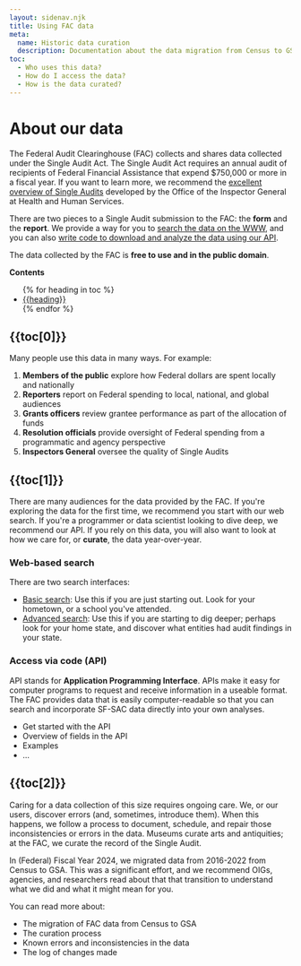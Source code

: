 ```yaml
---
layout: sidenav.njk
title: Using FAC data
meta:
  name: Historic data curation
  description: Documentation about the data migration from Census to GSA.
toc:
  - Who uses this data?
  - How do I access the data?
  - How is the data curated?
---
```


# About our data

The Federal Audit Clearinghouse (FAC) collects and shares data collected under the Single Audit Act. The Single Audit Act requires an annual audit of recipients of Federal Financial Assistance that expend $750,000 <!-- FIXME make this a variable --> or more in a fiscal year. If you want to learn more, we recommend the [excellent overview of Single Audits](https://oig.hhs.gov/reports-and-publications/featured-topics/ihs/training/understanding-single-audits/content/#/) developed by the Office of the Inspector General at Health and Human Services.

There are two pieces to a Single Audit submission to the FAC: the **form** and the **report**. We provide a way for you to [search the data on the WWW](FIXME), and you can also [write code to download and analyze the data using our API](FIXME).

The data collected by the FAC is **free to use and in the public domain**.

<b>Contents</b>

<ul>
{% for heading in toc %}
  <li><a href="#{{heading}}">{{heading}}</a></li>
{% endfor %}
</ul>


<a name="{{toc[0]}}"></a>

## {{toc[0]}}

Many people use this data in many ways. For example: 

1. **Members of the public** explore how Federal dollars are spent locally and nationally
2. **Reporters** report on Federal spending to local, national, and global audiences
3. **Grants officers** review grantee performance as part of the allocation of funds
4. **Resolution officials** provide oversight of Federal spending from a programmatic and agency perspective
5. **Inspectors General** oversee the quality of Single Audits

<a name="{{toc[1]}}"></a>

## {{toc[1]}}


There are many audiences for the data provided by the FAC. If you're exploring the data for the first time, we recommend you start with our web search. If you're a programmer or data scientist looking to dive deep, we recommend our API. If you rely on this data, you will also want to look at how we care for, or **curate**, the data year-over-year.

### Web-based search

There are two search interfaces:

* [Basic search](https://app.fac.gov/dissemination/search/): Use this if you are just starting out. Look for your hometown, or a school you've attended.
* [Advanced search](https://app.fac.gov/dissemination/search/advanced/): Use this if you are starting to dig deeper; perhaps look for your home state, and discover what entities had audit findings in your state. 

### Access via code (API)

API stands for **Application Programming Interface**. APIs make it easy for computer programs to request and receive information in a useable format. The FAC provides data that is easily computer-readable so that you can search and incorporate SF-SAC data directly into your own analyses.

* Get started with the API
* Overview of fields in the API
* Examples
* ...
   
<a name="{{toc[2]}}"></a>

## {{toc[2]}}

Caring for a data collection of this size requires ongoing care. We, or our users, discover errors (and, sometimes, introduce them). When this happens, we follow a process to document, schedule, and repair those inconsistencies or errors in the data. Museums curate arts and antiquities; at the FAC, we curate the record of the Single Audit. 

In (Federal) Fiscal Year 2024, we migrated data from 2016-2022 from Census to GSA. This was a significant effort, and we recommend OIGs, agencies, and researchers read about that that transition to understand what we did and what it might mean for you.

You can read more about:

* The migration of FAC data from Census to GSA
* The curation process
* Known errors and inconsistencies in the data
* The log of changes made

